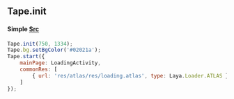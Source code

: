 ## Tape.init

#### Simple [Src](../examples/demo)
```js
Tape.init(750, 1334);
Tape.bg.setBgColor('#02021a');
Tape.start({
    mainPage: LoadingActivity,
    commonRes: [
        { url: 'res/atlas/res/loading.atlas', type: Laya.Loader.ATLAS },
    ]
});
```